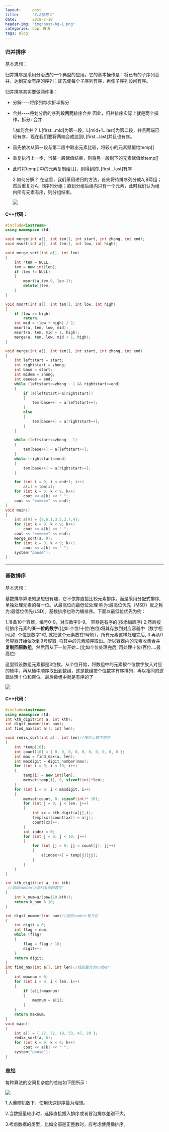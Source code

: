```yaml
---
layout:     post
title:      "八大排序4"
date:       2018-7-10 
header-img: "img/post-bg-1.png"
categories: Cpp，算法
tags: Blog
---
```


### 归并排序

基本思想：

​        归并排序是采用分治法的一个典型的应用。它的基本操作是：将已有的子序列合并，达到完全有序的序列；即先使每个子序列有序，再使子序列段间有序。

归并排序其实要做两件事：

- 分解----将序列每次折半拆分

- 合并----将划分后的序列段两两排序合并
  因此，归并排序实际上就是两个操作，拆分+合并

  1.如何合并？
  L[first...mid]为第一段，L[mid+1...last]为第二段，并且两端已经有序，现在我们要将两端合成达到L[first...last]并且也有序。

- 首先依次从第一段与第二段中取出元素比较，将较小的元素赋值给temp[]

- 重复执行上一步，当某一段赋值结束，则将另一段剩下的元素赋值给temp[]

- 此时将temp[]中的元素复制给L[]，则得到的L[first...last]有序

   2.如何分解？
  在这里，我们采用递归的方法，首先将待排序列分成A,B两组；然后重复对A、B序列分组；直到分组后组内只有一个元素，此时我们认为组内所有元素有序，则分组结束。

  ![](\img\Blog\CPP\ru9.gif)

#### C++代码：

```c++
#include<iostream>
using namespace std;

void merge(int a[], int tem[], int start, int zhong, int end);
void msort(int a[], int tem[], int low, int high);

void merge_sort(int a[], int len)
{
	int *tem = NULL;
	tem = new int[len];
	if (tem != NULL)
	{
		msort(a,tem,0, len-1);
		delete[]tem;
	}
}

void msort(int a[], int tem[], int low, int high)
{
	if (low >= high)
		return;
	int mid = (low + high) / 2;
	msort(a, tem, low, mid);
	msort(a, tem, mid + 1, high);
	merge(a, tem, low, mid + 1, high);
}

void merge(int a[], int tem[], int start, int zhong, int end)
{
	int leftstart = start;
	int rightstart = zhong;
	int base = start;
	int midem = zhong;
	int eeeeee = end;
	while (leftstart<=zhong - 1 && rightstart<=end)
	{
		if (a[leftstart]<a[rightstart])
		{
			tem[base++] = a[leftstart++];
		}
		else
		{
			tem[base++] = a[rightstart++];
		}
	}

	while (leftstart<=zhong - 1)
	{
		tem[base++] = a[leftstart++];
	}
	while (rightstart<=end)
	{
		tem[base++] = a[rightstart++];
	}

	for (int i = 0; i < end+1; i++)
		a[i] = tem[i];
	for (int k = 0; k < 9; k++)
		cout << a[k] << " ";
	cout << "======" << endl;
}
void main()
{
	int a[9] = {8,6,1,3,5,2,7,4};
	for (int k = 0; k < 9; k++)
		cout << a[k] << " ";
	cout << "======" << endl;
	merge_sort(a, 9);
	for (int k = 0; k < 9; k++)
		cout << a[k] << " ";
	system("pause");
}
```

------

### 基数排序

基本思想：

基数排序算法的思想很有趣，它不依靠直接比较元素排序。而是采用分配式排序,单独处理元素的每一位。从最高位向最低位处理 称为:最高位优先（MSD）反之称为:最低位优先(LSD)。基数排序也称为桶排序。下面以最低位优先为例：

1.准备10个容器，编号0-9，对应数字0-9。 容器是有序的(按添加顺序)
2.然后按待排序元素的**某一位的数字**(比如:个位/十位/白位)将其存放到对应容器中（数字相同,如: 个位是数字1时, 就把这个元素放在1号桶），所有元素这样处理完后,
3.再从0号容器开始依次到9号容器, 将其中的元素顺序取出。所以容器内的元素收集合并**复制回原数组**，然后再从下一位开始…(比如个位处理完后, 再处理十位/百位....最高位)

这里假设数组元素都是3位数。从个位开始，将数组中的元素按个位数字放入对应的桶中，再从桶中顺序取出到数组，这是数组按个位数字有序排列，再以相同的逻辑处理十位和百位。最后数组中就是有序的了

![](\img\Blog\CPP\tu10.gif)

 

#### C++代码：

```c++
#include<iostream>
using namespace std;
int kth_digit(int a, int kth);
int digit_number(int num);
int find_max(int a[], int len);

void redix_sort(int a[], int len)//按位上数字排序
{
	int *temp[10];
	int count[10] = { 0, 0, 0, 0, 0, 0, 0, 0, 0, 0 };
	int max = find_max(a, len);
	int maxdigit = digit_number(max);
	for (int i = 0; i < 10; i++)
	{
		temp[i] = new int[len];
		memset(temp[i], 0, sizeof(int)*len);
	}
	for (int i = 0; i < maxdigit; i++)
	{
		memset(count, 0, sizeof(int)* 10);
		for (int j = 0; j < len; j++)
		{
			int xx = kth_digit(a[j],i);
			temp[xx][count[xx]] = a[j];
			count[xx]++;
		}
		int index = 0;
		for (int j = 0; j < 10; j++)
		{
			for (int jj = 0; jj < count[j]; jj++)
			{
				a[index++] = temp[j][jj];
			}
		}
	}
}

int kth_digit(int a, int kth)
 //返回number上第kth位的数字
{
	int k_num=a/(pow(10,kth));
	return k_num % 10;
}

int digit_number(int num)//返回number有几位
{
	int digit = 0;
	int flag = num;
	while (flag)
	{
		flag = flag / 10;
		digit++;
	}
	return digit;
}
int find_max(int a[], int len)//找到最大的number
{
	int maxnum = 0;
	for (int i = 0; i < len; i++)
	{
		if (a[i]>maxnum)
		{
			maxnum = a[i];
		}
	}
	return maxnum;
}
void main()
{
	int a[] = { 22, 32, 19, 53, 47, 29 };
	redix_sort(a, 6);
	for (int k = 0; k < 6; k++)
		cout << a[k] << " ";
	system("pause");
}
```

### 总结

每种算法的空间复杂度的总结如下图所示：

![](\img\Blog\CPP\tu1.png)

1.大量随机数下，使用快速排序最为理想。

2.当数据量较小时，选择直接插入排序或者冒泡排序差别不大。

3.考虑数据的类型，比如全部是正整数时，应考虑使用桶排序。



